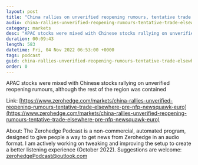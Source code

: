 ```yaml
---
layout: post
title: "China rallies on unverified reopening rumours, tentative trade elsewhere pre-NFP - Newsquawk Euro Market Open"
audio: china-rallies-unverified-reopening-rumours-tentative-trade-elsewhere-pre-nfp-newsquawk-euro-0
category: markets
desc: "APAC stocks were mixed with Chinese stocks rallying on unverified reopening rumours, although the rest of the region was contained"
duration: 00:09:43
length: 583
datetime: Fri, 04 Nov 2022 06:53:00 +0000
tags: podcast
guid: china-rallies-unverified-reopening-rumours-tentative-trade-elsewhere-pre-nfp-newsquawk-euro-0
order: 0
---
```

APAC stocks were mixed with Chinese stocks rallying on unverified reopening rumours, although the rest of the region was contained

Link: [https://www.zerohedge.com/markets/china-rallies-unverified-reopening-rumours-tentative-trade-elsewhere-pre-nfp-newsquawk-euro](https://www.zerohedge.com/markets/china-rallies-unverified-reopening-rumours-tentative-trade-elsewhere-pre-nfp-newsquawk-euro)

About: The Zerohedge Podcast is a non-commercial, automated program, designed to give people a way to get news from Zerohedge in an audio format.  I am actively working on tweaking and improving the setup to create a better listening experience (October 2022).  Suggestions are welcome: [zerohedgePodcast@outlook.com](mailto:zerohedgePodcast@outlook.com)
